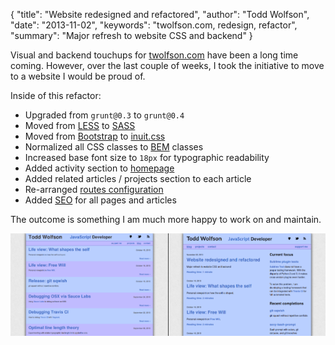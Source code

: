 {
  "title": "Website redesigned and refactored",
  "author": "Todd Wolfson",
  "date": "2013-11-02",
  "keywords": "twolfson.com, redesign, refactor",
  "summary": "Major refresh to website CSS and backend"
}

Visual and backend touchups for [twolfson.com][] have been a long time coming. However, over the last couple of weeks, I took the initiative to move to a website I would be proud of.

[twolfson.com]: /

Inside of this refactor:

- Upgraded from `grunt@0.3` to `grunt@0.4`
- Moved from [LESS][] to [SASS][]
- Moved from [Bootstrap][] to [inuit.css][]
- Normalized all CSS classes to [BEM][] classes
- Increased base font size to `18px` for typographic readability
- Added activity section to [homepage][]
- Added related articles / projects section to each article
- Re-arranged [routes configuration][]
- Added [SEO][] for all pages and articles

[LESS]: http://lesscss.org
[SASS]: http://sass-lang.com/
[Bootstrap]: http://getbootstrap.com/2.3.2/
[inuit.css]: https://github.com/csswizardry/inuit.css
[BEM]: http://bem.info/
[homepage]: /
[routes configuration]: https://github.com/twolfson/twolfson.com/tree/5738a2943023daa371800b15227ad38c55fa43d6/lib
[SEO]: http://en.wikipedia.org/wiki/Search_engine_optimization

The outcome is something I am much more happy to work on and maintain.

[![Before and after screenshot][before_after_thumb]][before_after_scaled]

[before_after_thumb]: /public/images/articles/website-redesign/before_after_thumb.png
[before_after_scaled]: /public/images/articles/website-redesign/before_after_scaled.png
